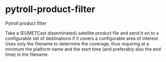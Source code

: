 # pytroll-product-filter
Pytroll product filter

Take a (EUMETCast disseminated) satellite product file and send it on to a
configurable set of destinations if it covers a configurable area of
interest. Uses only the filename to determine the coverage, thus requiring at a
minimum the platform name and the start time (and preferably also the end time)
in the filename.